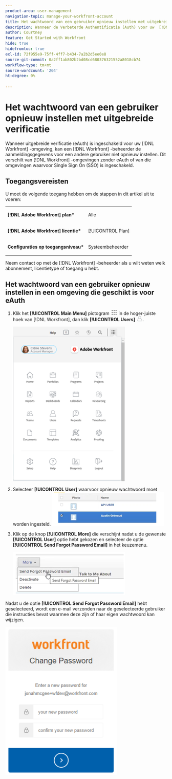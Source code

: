 ```yaml
---
product-area: user-management
navigation-topic: manage-your-workfront-account
title: Het wachtwoord van een gebruiker opnieuw instellen met uitgebreide verificatie
description: Wanneer de Verbeterde Authentificatie (Auth) voor uw  [!DNL Workfront]  Milieu wordt toegelaten, a  [!DNL Workfront]  beheerder kan login geloofsbrieven voor een andere gebruiker niet terugstellen. Dit verschilt van  [!DNL Workfront]  milieu's zonder eAuth of die milieu's waarvoor Enig Sign On (SSO) wordt toegelaten.
author: Courtney
feature: Get Started with Workfront
hide: true
hidefromtoc: true
exl-id: 72f955e9-75ff-4ff7-b434-7a2b2d5ee0e8
source-git-commit: 0a2ff1ab802b2bd08cd680376321552a8018cb74
workflow-type: tm+mt
source-wordcount: '204'
ht-degree: 0%

---
```


# Het wachtwoord van een gebruiker opnieuw instellen met uitgebreide verificatie

<!--This article has been hidden by request-->

Wanneer uitgebreide verificatie (eAuth) is ingeschakeld voor uw [!DNL Workfront] -omgeving, kan een [!DNL Workfront] -beheerder de aanmeldingsgegevens voor een andere gebruiker niet opnieuw instellen. Dit verschilt van [!DNL Workfront] -omgevingen zonder eAuth of van die omgevingen waarvoor Single Sign On (SSO) is ingeschakeld.

## Toegangsvereisten

U moet de volgende toegang hebben om de stappen in dit artikel uit te voeren:

<table style="table-layout:auto"> 
 <col> 
 <col> 
 <tbody> 
  <tr> 
   <td role="rowheader"><strong>[!DNL Adobe Workfront] plan*</strong></td> 
   <td> <p> Alle</p> </td> 
  </tr> 
  <tr> 
   <td role="rowheader"><strong>[!DNL Adobe Workfront] licentie*</strong></td> 
   <td> <p>[!UICONTROL Plan]</p> </td> 
  </tr> 
  <tr> 
   <td role="rowheader"><strong>Configuraties op toegangsniveau*</strong></td> 
   <td> <p>Systeembeheerder </p> </td> 
  </tr> 
 </tbody> 
</table>

Neem contact op met de [!DNL Workfront] -beheerder als u wilt weten welk abonnement, licentietype of toegang u hebt.

## Het wachtwoord van een gebruiker opnieuw instellen in een omgeving die geschikt is voor eAuth

1. Klik het **[!UICONTROL Main Menu]** pictogram ![ Belangrijkste menupictogram ](assets/main-menu-icon.png) in de hoger-juiste hoek van [!DNL Workfront], dan klik **[!UICONTROL Users]** ![ pictogram van Gebruikers ](assets/users-icon-in-main-menu.png).

   ![ Belangrijkste menuopties ](assets/main-menu-options-350x481.png)

1. Selecteer **[!UICONTROL User]** waarvoor opnieuw wachtwoord moet worden ingesteld.
   ![ selecteer de gebruiker ](assets/100520classicnweselectuser-350x105.png)

1. Klik op de knop **[!UICONTROL More]** die verschijnt nadat u de gewenste **[!UICONTROL User]** optie hebt gekozen en selecteer de optie **[!UICONTROL Send Forgot Password Email]** in het keuzemenu.

   ![ verzend Forgot wachtwoord e-mail ](assets/100520classicnwesendemail-350x134.png)

Nadat u de optie **[!UICONTROL Send Forgot Password Email]** hebt geselecteerd, wordt een e-mail verzonden naar de geselecteerde gebruiker die instructies bevat waarmee deze zijn of haar eigen wachtwoord kan wijzigen.

![ E-mail van het Terugstellen ](assets/pwresetemail-resized-350x461.png)
